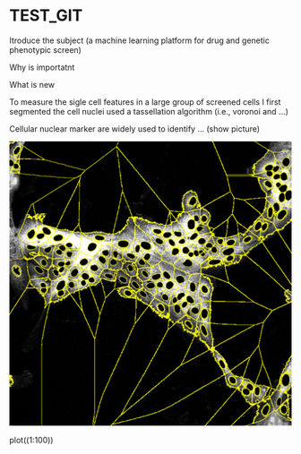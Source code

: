 # TEST_GIT
Itroduce the subject (a machine learning platform for drug and genetic phenotypic screen)

Why is importatnt 

What is new


To measure the sigle cell features in a large group of screened cells I first segmented the cell nuclei used a tassellation algorithm (i.e., voronoi and ...)

Cellular nuclear marker are widely used to identify ... (show picture)





![Screenshot](screenshot.png)

plot((1:100))
